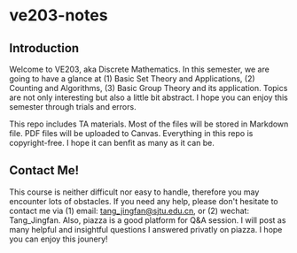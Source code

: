 # ve203-notes

## Introduction

Welcome to VE203, aka Discrete Mathematics. In this semester, we are going to have a glance at (1) Basic Set Theory and Applications, (2) Counting and Algorithms, (3) Basic Group Theory and its application. Topics are not only interesting but also a little bit abstract. I hope you can enjoy this semester through trials and errors.

This repo includes TA materials. Most of the files will be stored in Markdown file. PDF files will be uploaded to Canvas. Everything in this repo is copyright-free. I hope it can benfit as many as it can be.  

## Contact Me!

This course is neither difficult nor easy to handle, therefore you may encounter lots of obstacles. If you need any help, please don't hesitate to contact me via (1) email: tang_jingfan@sjtu.edu.cn, or (2) wechat: Tang_Jingfan. Also, piazza is a good platform for Q&A session. I will post as many helpful and insightful questions I answered privatly on piazza. I hope you can enjoy this jounery!